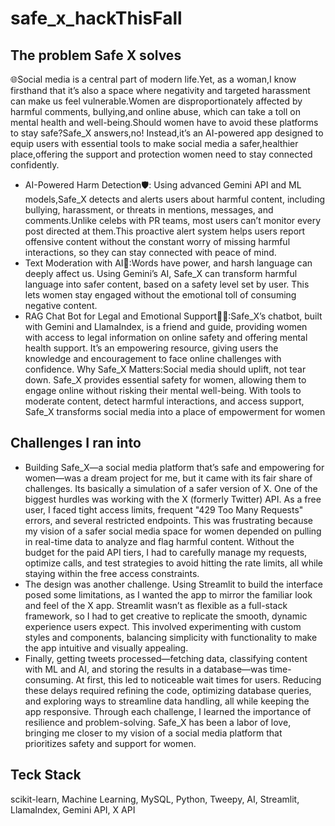 # safe_x_hackThisFall

## The problem Safe X solves
🌐Social media is a central part of modern life.Yet, as a woman,I know firsthand that it’s also a space where negativity and targeted harassment can make us feel vulnerable.Women are disproportionately affected by harmful comments, bullying,and online abuse, which can take a toll on mental health and well-being.Should women have to avoid these platforms to stay safe?Safe_X answers,no! Instead,it’s an AI-powered app designed to equip users with essential tools to make social media a safer,healthier place,offering the support and protection women need to stay connected confidently.
- AI-Powered Harm Detection🛡️: Using advanced Gemini API and ML models,Safe_X detects and alerts users about harmful content, including bullying, harassment, or threats in mentions, messages, and comments.Unlike celebs with PR teams, most users can’t monitor every post directed at them.This proactive alert system helps users report offensive content without the constant worry of missing harmful interactions, so they can stay connected with peace of mind.
- Text Moderation with AI🧘:Words have power, and harsh language can deeply affect us. Using Gemini’s AI, Safe_X can transform harmful language into safer content, based on a safety level set by user. This lets women stay engaged without the emotional toll of consuming negative content.
- RAG Chat Bot for Legal and Emotional Support🤖💪:Safe_X’s chatbot, built with Gemini and LlamaIndex, is a friend and guide, providing women with access to legal information on online safety and offering mental health support. It’s an empowering resource, giving users the knowledge and encouragement to face online challenges with confidence.
Why Safe_X Matters:Social media should uplift, not tear down. Safe_X provides essential safety for women, allowing them to engage online without risking their mental well-being. With tools to moderate content, detect harmful interactions, and access support, Safe_X transforms social media into a place of empowerment for women

## Challenges I ran into
- Building Safe_X—a social media platform that’s safe and empowering for women—was a dream project for me, but it came with its fair share of challenges. Its basically a simulation of a safer version of X.
One of the biggest hurdles was working with the X (formerly Twitter) API. As a free user, I faced tight access limits, frequent "429 Too Many Requests" errors, and several restricted endpoints. This was frustrating because my vision of a safer social media space for women depended on pulling in real-time data to analyze and flag harmful content. Without the budget for the paid API tiers, I had to carefully manage my requests, optimize calls, and test strategies to avoid hitting the rate limits, all while staying within the free access constraints.
- The design was another challenge. Using Streamlit to build the interface posed some limitations, as I wanted the app to mirror the familiar look and feel of the X app. Streamlit wasn’t as flexible as a full-stack framework, so I had to get creative to replicate the smooth, dynamic experience users expect. This involved experimenting with custom styles and components, balancing simplicity with functionality to make the app intuitive and visually appealing.
- Finally, getting tweets processed—fetching data, classifying content with ML and AI, and storing the results in a database—was time-consuming. At first, this led to noticeable wait times for users. Reducing these delays required refining the code, optimizing database queries, and exploring ways to streamline data handling, all while keeping the app responsive.
Through each challenge, I learned the importance of resilience and problem-solving. Safe_X has been a labor of love, bringing me closer to my vision of a social media platform that prioritizes safety and support for women.

## Teck Stack
scikit-learn, Machine Learning, MySQL, Python, Tweepy, AI, Streamlit, LlamaIndex, Gemini API, X API
